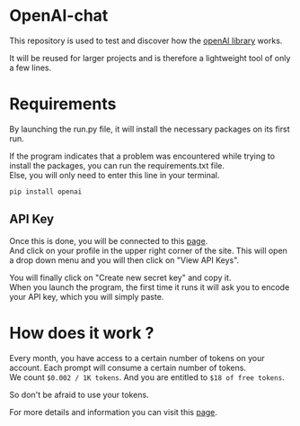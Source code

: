 # OpenAI-chat
This repository is used to test and discover how the [openAI library](https://github.com/openai/openai-python) works.

It will be reused for larger projects and is therefore a lightweight tool of only a few lines.

# Requirements
By launching the run.py file, it will install the necessary packages on its first run.

If the program indicates that a problem was encountered while trying to install the packages, you can run the requirements.txt file.  
Else, you will only need to enter this line in your terminal.

    pip install openai
    
## API Key
Once this is done, you will be connected to this [page](https://platform.openai.com).  
And click on your profile in the upper right corner of the site. This will open a drop down menu and you will then click on "View API Keys".

You will finally click on "Create new secret key" and copy it.  
When you launch the program, the first time it runs it will ask you to encode your API key, which you will simply paste.

# How does it work ?
Every month, you have access to a certain number of tokens on your account. Each prompt will consume a certain number of tokens.  
We count `$0.002 / 1K tokens`. And you are entitled to `$18 of free tokens`.

So don't be afraid to use your tokens.

For more details and information you can visit this [page](https://help.openai.com/en/articles/4936856-what-are-tokens-and-how-to-count-them).
